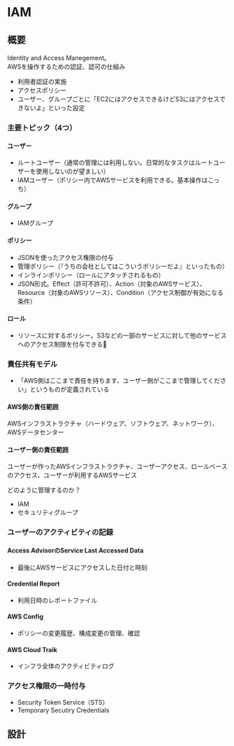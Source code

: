# IAM

## 概要

Identity and Access Manegement。  
AWSを操作するための認証、認可の仕組み

- 利用者認証の実施
- アクセスポリシー
- ユーザー、グループごとに「EC2にはアクセスできるけどS3にはアクセスできないよ」といった設定

### 主要トピック（4つ）

#### ユーザー

- ルートユーザー（通常の管理には利用しない。日常的なタスクはルートユーザーを使用しないのが望ましい）
- IAMユーザー（ポリシー内でAWSサービスを利用できる。基本操作はこっち）

#### グループ

- IAMグループ

#### ポリシー

- JSONを使ったアクセス権限の付与
- 管理ポリシー（『うちの会社としてはこういうポリシーだよ』といったもの）
- インラインポリシー（ロールにアタッチされるもの）
- JSON形式。Effect（許可不許可）、Action（対象のAWSサービス）、Resource（対象のAWSリソース）、Condition（アクセス制御が有効になる条件）

#### ロール

- リソースに対するポリシー。S3などの一部のサービスに対して他のサービスへのアクセス制限を付与できる

### 責任共有モデル

- 「AWS側はここまで責任を持ちます、ユーザー側がここまで管理してください」というものが定義されている

#### AWS側の責任範囲

AWSインフラストラクチャ（ハードウェア、ソフトウェア、ネットワーク）、AWSデータセンター

#### ユーザー側の責任範囲

ユーザーが作ったAWSインフラストラクチャ、ユーザーアクセス、ロールベースのアクセス、ユーザーが利用するAWSサービス

どのように管理するのか？

- IAM
- セキュリティグループ

### ユーザーのアクティビティの記録

#### Access AdvisorのService Last Accessed Data

- 最後にAWSサービスにアクセスした日付と時刻

#### Credential Report

- 利用日時のレポートファイル

#### AWS Config

- ポリシーの変更履歴、構成変更の管理、確認

#### AWS Cloud Traik

- インフラ全体のアクティビティログ

### アクセス権限の一時付与

- Security Token Service（STS）
- Temporary Secutiry Credentials

## 設計